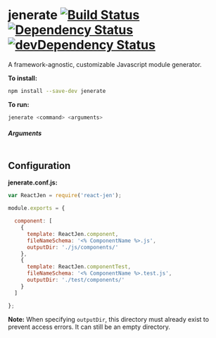 # jenerate [![Build Status](https://travis-ci.org/jeneratejs/jenerate.svg)](https://travis-ci.org/jeneratejs/jenerate) [![Dependency Status](https://david-dm.org/jeneratejs/jenerate.svg)](https://david-dm.org/jeneratejs/jenerate)[![devDependency Status](https://david-dm.org/jeneratejs/jenerate/dev-status.svg)](https://david-dm.org/jeneratejs/jenerate#info=devDependencies)

A framework-agnostic, customizable Javascript module generator.


**To install:**
```bash
npm install --save-dev jenerate
```

**To run:**
```bash
jenerate <command> <arguments>
```

##### Arguments

```bash

```

## Configuration

**jenerate.conf.js:**
```js
var ReactJen = require('react-jen');

module.exports = {

  component: [
    {
      template: ReactJen.component,
      fileNameSchema: '<% ComponentName %>.js',
      outputDir: './js/components/'
    },
    {
      template: ReactJen.componentTest,
      fileNameSchema: '<% ComponentName %>.test.js',
      outputDir: './test/components/'
    }
  ]

};
```

**Note:** When specifying `outputDir`, this directory must already exist to prevent access errors. It can still be an empty directory.
